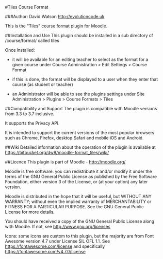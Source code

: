 #Tiles Course Format

###Author: David Watson http://evolutioncode.uk

This is the "Tiles" course format plugin for Moodle.

##Installation and Use
This plugin should be installed in a sub directory of /course/format/ called tiles

Once installed:

- it will be available for an editing teacher to select as the format for a given course under Course Administration > Edit Settings > Course Format

- if this is done, the format will be displayed to a user when they enter that course (as student or teacher)

- an Administrator will be able to see the plugins settings under Site Administration > Plugins > Course Formats > Tiles

##Compatibility and Support
The plugin is compatible with Moodle versions from 3.3 to 3.7 inclusive.  

It supports the Privacy API.  

It is intended to support the current versions of the most popular browsers such as Chrome, Firefox, desktop Safari and mobile iOS and Android.

##Wiki
Detailed information about the operation of the plugin is available at https://bitbucket.org/dw8/moodle-format_tiles/wiki/

##Licence
This plugin is part of Moodle - http://moodle.org/

Moodle is free software: you can redistribute it and/or modify it under the terms of the GNU General Public License as published by the Free Software Foundation, either version 3 of the License, or (at your option) any later version.

Moodle is distributed in the hope that it will be useful, but WITHOUT ANY WARRANTY; without even the implied warranty of MERCHANTABILITY or FITNESS FOR A PARTICULAR PURPOSE.  See the GNU General Public License for more details.

You should have received a copy of the GNU General Public License along with Moodle.  If not, see http://www.gnu.org/licenses

Icons: some icons are custom to this plugin, but the majority are from Font Awesome version 4.7 under License SIL OFL 1.1.  See https://fontawesome.com/license and specifically https://fontawesome.com/v4.7.0/license
